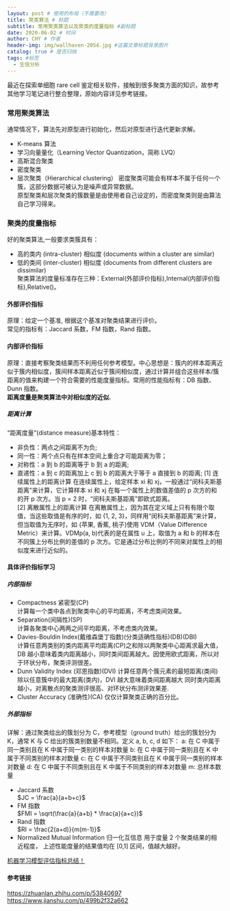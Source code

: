 ```yaml
---
layout: post # 使用的布局（不需要改）
title: 聚类算法 # 标题
subtitle: 常用聚类算法以及聚类的度量指标 #副标题
date: 2020-06-02 # 时间
author: CHY # 作者
header-img: img/wallhaven-2054.jpg #这篇文章标题背景图片
catalog: true # 是否归档
tags: #标签
  - 生信分析
---
```


最近在探索单细胞 rare cell 鉴定相关软件，接触到很多聚类方面的知识，故参考其他学习笔记进行整合整理，原始内容详见参考链接。

### 常用聚类算法

通常情况下，算法先对原型进行初始化，然后对原型进行迭代更新求解。

- K-means 算法
- 学习向量量化（Learning Vector Quantization，简称 LVQ）
- 高斯混合聚类
- 密度聚类
- 层次聚类（Hierarchical clustering）
  密度聚类可能会有样本不属于任何一个簇，这部分数据可被认为是噪声或异常数据。<br>
  原型聚类和层次聚类的簇数量是由使用者自己设定的，而密度聚类则是由算法自己学习得来。<br>

### 聚类的度量指标

好的聚类算法,一般要求类簇具有：<br>

- 高的类内 (intra-cluster) 相似度 (documents within a cluster are similar)<br>
- 低的类间 (inter-cluster) 相似度 (documents from different clusters are dissimilar)<br>
  聚类算法的度量标准存在三种：External(外部评价指标),Internal(内部评价指标),Relative()。

#### 外部评价指标

原理：给定一个基准, 根据这个基准对聚类结果进行评价。<br> 常见的指标有：Jaccard 系数，FM 指数，Rand 指数。

#### 内部评价指标

原理：直接考察聚类结果而不利用任何参考模型。中心思想是：簇内的样本距离近似于簇内相似度，簇间样本距离近似于簇间相似度，通过计算并组合这些样本/簇距离的值来构建一个符合需要的性能度量指标。常用的性能指标有：DB 指数、Dunn 指数。<br>
**距离度量是聚类算法中对相似度的近似.**<br>

##### 距离计算

“距离度量”(distance measure)基本特性：

- 非负性：两点之间距离不为负;
- 同一性：两个点只有在样本空间上重合才可能距离为零；
- 对称性：a 到 b 的距离等于 b 到 a 的距离;
- 直递性：a 到 c 的距离加上 c 到 b 的距离大于等于 a 直接到 b 的距离;
  [1] 连续属性上的距离计算
  在连续属性上，给定样本 xi 和 xj，一般通过“闵科夫斯基距离”来计算，它计算样本 xi 和 xj 在每一个属性上的数值差值的 p 次方的和的开 p 次方。当 p = 2 时，“闵科夫斯基距离”即欧式距离。<br>
  [2] 离散属性上的距离计算
  在离散属性上，因为其在定义域上只有有限个取值，当这些取值是有序的时，如 {1, 2, 3}，同样用“闵科夫斯基距离”来计算，但当取值为无序时，如 {苹果, 香蕉, 桃子}使用 VDM（Value Difference Metric）来计算。VDMp(a, b)代表的是在属性 u 上，取值为 a 和 b 的样本在不同簇上分布比例的差值的 p 次方。它是通过分布比例的不同来对属性上的相似度来进行近似的。

#### 具体评价指标学习

##### 内部指标

- Compactness 紧密型(CP)<br>
  计算每一个类中各点到聚类中心的平均距离，不考虑类间效果。<br>
- Separation(间隔性)(SP)<br>
  计算各聚类中心两两之间平均距离，不考虑类内效果。<br>
- Davies-Bouldin Index(戴维森堡丁指数)(分类适确性指标)(DB)(DBI)<br>
  计算任意两类别的类内距离平均距离(CP)之和除以两聚类中心距离求最大值，DB 越小意味着类内距离越小，同时类间距离越大。因使用欧式距离，所以对于环状分布，聚类评测很差。<br>
- Dunn Validity Index (邓恩指数)(DVI)
  计算任意两个簇元素的最短距离(类间)除以任意簇中的最大距离(类内)，DVI 越大意味着类间距离越大 同时类内距离越小，对离散点的聚类测评很高、对环状分布测评效果差.
- Cluster Accuracy (准确性)(CA)
  仅仅计算聚类正确的百分比。

##### 外部指标

详解：通过聚类给出的簇划分为 C，参考模型（ground truth）给出的簇划分为 K，通常 K 与 C 给出的簇类别数量不相同。定义 a, b, c, d 如下：
a: 在 C 中属于同一类别且在 K 中属于同一类别的样本对数量
b: 在 C 中属于同一类别且在 K 中属于不同类别的样本对数量
c: 在 C 中属于不同类别且在 K 中属于同一类别的样本对数量
d: 在 C 中属于不同类别且在 K 中属于不同类别的样本对数量
m: 总样本数量

- Jaccard 系数<br>
  $JC = \frac{a}{a+b+c}$
- FM 指数<br>
  $FMI = \sqrt(\frac{a}{a+b} * \frac{a}{a+c})$
- Rand 指数<br>
  $RI = \frac{2(a+d)}{m(m-1)}$<br>
- Normalized Mutual Information 归一化互信息
  用于度量 2 个聚类结果的相近程度，
  上述性能度量的结果值均在 [0,1] 区间，值越大越好。

[机器学习模型评估指标总结！](https://mp.weixin.qq.com/s/FLMbkU70EZj5f4ISjDDIVw)<br>

#### 参考链接

https://zhuanlan.zhihu.com/p/53840697<br>
https://www.jianshu.com/p/499b2f32a662<br>
